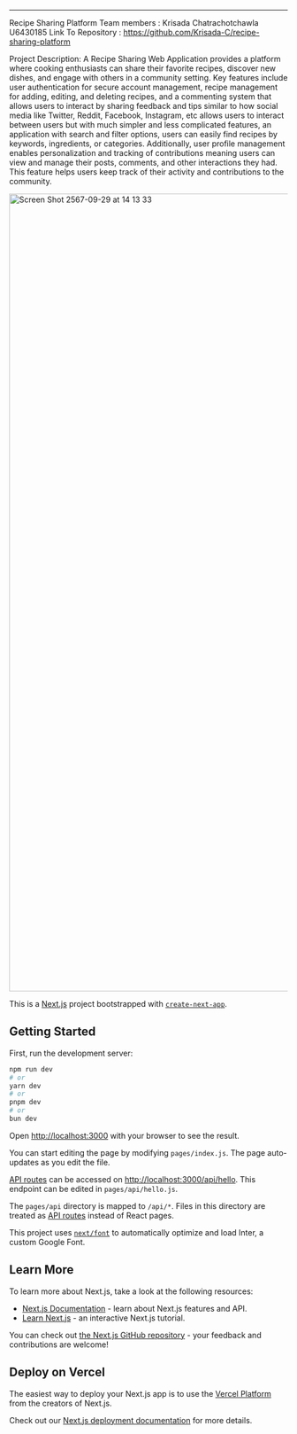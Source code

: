 -------------------------------------------------------------------
Recipe Sharing Platform
Team members : Krisada Chatrachotchawla U6430185
Link To Repository : https://github.com/Krisada-C/recipe-sharing-platform

Project Description: 
A Recipe Sharing Web Application provides a platform where cooking enthusiasts can share their favorite recipes, discover new dishes, and engage with others in a community setting. Key features include user authentication for secure account management, recipe management for adding, editing, and deleting recipes, and a commenting system that allows users to interact by sharing feedback and tips similar to how social media like Twitter, Reddit, Facebook, Instagram, etc allows users to interact between users but with much simpler and less complicated features, an application with search and filter options, users can easily find recipes by keywords, ingredients, or categories. Additionally, user profile management enables personalization and tracking of contributions meaning users can view and manage their posts, comments, and other interactions they had. This feature helps users keep track of their activity and contributions to the community.


<img width="1440" alt="Screen Shot 2567-09-29 at 14 13 33" src="https://github.com/user-attachments/assets/597ad8d4-dd1b-496b-9e25-07578cd3a664">


This is a [Next.js](https://nextjs.org/) project bootstrapped with [`create-next-app`](https://github.com/vercel/next.js/tree/canary/packages/create-next-app).

## Getting Started

First, run the development server:

```bash
npm run dev
# or
yarn dev
# or
pnpm dev
# or
bun dev
```

Open [http://localhost:3000](http://localhost:3000) with your browser to see the result.

You can start editing the page by modifying `pages/index.js`. The page auto-updates as you edit the file.

[API routes](https://nextjs.org/docs/api-routes/introduction) can be accessed on [http://localhost:3000/api/hello](http://localhost:3000/api/hello). This endpoint can be edited in `pages/api/hello.js`.

The `pages/api` directory is mapped to `/api/*`. Files in this directory are treated as [API routes](https://nextjs.org/docs/api-routes/introduction) instead of React pages.

This project uses [`next/font`](https://nextjs.org/docs/basic-features/font-optimization) to automatically optimize and load Inter, a custom Google Font.

## Learn More

To learn more about Next.js, take a look at the following resources:

- [Next.js Documentation](https://nextjs.org/docs) - learn about Next.js features and API.
- [Learn Next.js](https://nextjs.org/learn) - an interactive Next.js tutorial.

You can check out [the Next.js GitHub repository](https://github.com/vercel/next.js/) - your feedback and contributions are welcome!

## Deploy on Vercel

The easiest way to deploy your Next.js app is to use the [Vercel Platform](https://vercel.com/new?utm_medium=default-template&filter=next.js&utm_source=create-next-app&utm_campaign=create-next-app-readme) from the creators of Next.js.

Check out our [Next.js deployment documentation](https://nextjs.org/docs/deployment) for more details.
